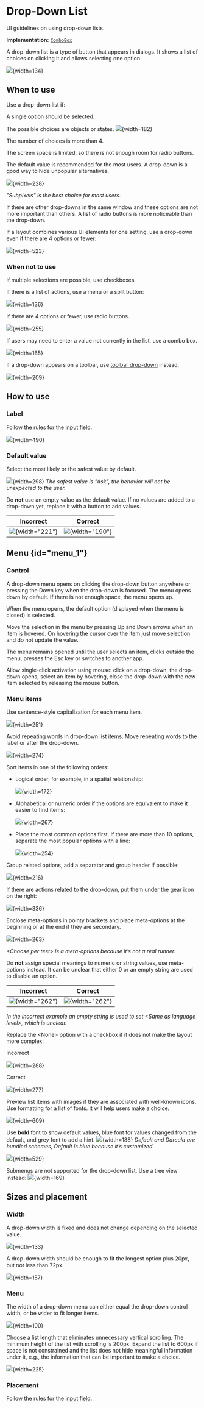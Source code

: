 <!-- Copyright 2000-2024 JetBrains s.r.o. and contributors. Use of this source code is governed by the Apache 2.0 license. -->

# Drop-Down List

<link-summary>UI guidelines on using drop-down lists.</link-summary>

<tldr>

**Implementation:** [`ComboBox`](%gh-ic%/platform/platform-api/src/com/intellij/openapi/ui/ComboBox.java)

</tldr>

A drop-down list is a type of button that appears in dialogs. It shows a list of choices on clicking it and allows selecting one option.

![](drop_down_example.png){width=134}


## When to use


Use a drop-down list if:

A single option should be selected.

The possible choices are objects or states.
![](output_level.png){width=182}

The number of choices is more than 4.

The screen space is limited, so there is not enough room for radio buttons.

The default value is recommended for the most users. A drop-down is a good way to hide unpopular alternatives.

![](antialiasing.png){width=228}

*"Subpixels" is the best choice for most users.*

If there are other drop-downs in the same window and these options are not more important than others. A list of radio buttons is more noticeable than the drop-down.

If a layout combines various UI elements for one setting, use a drop-down even if there are 4 options or fewer:

![](complex_layout.png){width=523}


### When not to use

If multiple selections are possible, use checkboxes.

If there is a list of actions, use a menu or a split button:

![](drop_down_menu_button.png){width=136}

If there are 4 options or fewer, use radio buttons.

![](radio_buttons.png){width=255}

If users may need to enter a value not currently in the list, use a combo box.

![](combo_box_font_size.png){width=165}

If a drop-down appears on a toolbar, use [toolbar drop-down](toolbar_drop_down.md) instead.

![](toolbar_main.png){width=209}



## How to use

### Label

Follow the rules for the [input field](input_field.md#label).

![](labels.png){width=490}


### Default value

Select the most likely or the safest value by default.

![](imports.png){width=298}
*The safest value is "Ask", the behavior will not be unexpected to the user.*

Do **not** use an empty value as the default value. If no values are added to a drop-down yet, replace it with a button to add values.

| <format color="Red" style="bold">Incorrect</format> | <format color="Green" style="bold">Correct</format> |
|-----------------------------------------------------|-----------------------------------------------------|
| ![](drop_down_empty.png){width="221"}               | ![](button.png){width="190"}                        |

## Menu {id="menu_1"}

### Control

A drop-down menu opens on clicking the drop-down button anywhere or pressing the Down key when the drop-down is
focused.
The menu opens down by default. If there is not enough space, the menu opens up.

When the menu opens, the default option (displayed when the menu is closed) is selected.

Move the selection in the menu by pressing Up and Down arrows when an item is hovered. On hovering the cursor over the item just move selection and do not update the value.

<!-- * Filter items in the list on typing:

    ![](filter.png)
-->

The menu remains opened until the user selects an item, clicks outside the menu, presses the <shortcut>Esc</shortcut> key or
switches to another app.

Allow single-click activation using mouse: click on a drop-down, the drop-down opens, select an item by hovering, close the drop-down with the new item selected by releasing the mouse button.

### Menu items

Use sentence-style capitalization for each menu item.

![](browser.png){width=251}

Avoid repeating words in drop-down list items. Move repeating words to the label or after the drop-down.

![](refresh_changes.png){width=274}


Sort items in one of the following orders:

* Logical order, for example, in a spatial relationship:

    ![](order_logical.png){width=172}

* Alphabetical or numeric order if the options are equivalent to make it easier to find items:

    ![](order_alphabetical.png){width=267}

* Place the most common options first. If there are more than 10 options, separate the most popular options with a line:

    ![](order_popular.png){width=254}

Group related options, add a separator and group header if possible:

![](drop_down_group.png){width=216}

If there are actions related to the drop-down, put them under the gear icon on the right:

![](scheme.png){width=336}

Enclose meta-options in pointy brackets and place meta-options at the beginning or at the end if they are secondary.

![](run_tests.png){width=263}

*<control>&lt;Choose per test></control> is a meta-options because it’s not a real runner.*

Do **not** assign special meanings to numeric or string values, use meta-options instead. It can be unclear that either 0 or an empty string are used to disable an option.

| <format color="Red" style="bold">Incorrect</format> | <format color="Green" style="bold">Correct</format> |
|-----------------------------------------------------|-----------------------------------------------------|
| ![](version_incorrect.png){width="262"}             | ![](version_correct.png){width="262"}               |

  <p><em>In the incorrect example an empty string is used to set <control>&lt;Same
  as language level&gt;</control>, which is unclear.</em></p>
  <p>Replace the <control>&lt;None&gt;</control> option with a checkbox if it does not make the layout more complex:</p>

<format color="Red" style="bold">Incorrect</format>

  ![](none_incorrect.png){width=288}

<format color="Green" style="bold">Correct</format>

  ![](none_correct.png){width=277}


Preview list items with images if they are associated with well-known icons. Use formatting for a list of fonts. It will help users make a choice.

![](preview.png){width=609}


Use **bold** font to show default values, <format color="#2600FF">blue</format> font for values changed from the default,
 and <format color="#787878">grey</format> font to add a hint.
![](blue_text.png){width=188}
*Default and Darcula are bundled schemes, Default is blue because it’s customized.*


![](grey_text.png){width=529}

Submenus are not supported for the drop-down list. Use a tree view instead:
![](hierarchy.png){width=169}


## Sizes and placement

### Width

A drop-down width is fixed and does not change depending on the selected value.

![](drop_down_width.png){width=133}

A drop-down width should be enough to fit the longest option plus 20px, but not less than 72px.

![](width_sizes.png){width=157}


### Menu

The width of a drop-down menu can either equal the drop-down control width, or be wider to fit longer items.

![](menu_width.png){width=100}

Choose a list length that eliminates unnecessary vertical scrolling. The minimum height of the list with scrolling is 200px. Expand the list to 600px if space is not constrained and the list does not hide meaningful information under it, e.g., the information that can be important to make a choice.

![](menu_height.png){width=225}

[//]: # (TODO: For sizes inside the menu list see [Menu list]&#40;menu_list.md&#41;.)

### Placement

Follow the rules for the [input field](#placement).


